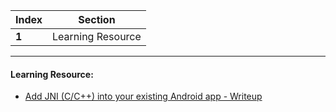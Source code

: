 Index | Section
---   | ---
**1** | Learning Resource

---

#### Learning Resource:

* [Add JNI (C/C++) into your existing Android app - Writeup](https://erev0s.com/blog/add-jnicc-your-existing-android-app/)
